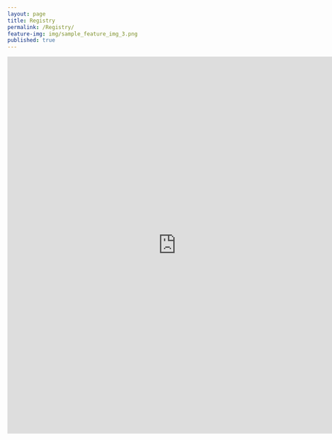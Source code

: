 ```yaml
---
layout: page
title: Registry
permalink: /Registry/
feature-img: img/sample_feature_img_3.png
published: true
---
```

<iframe src="https://docs.google.com/forms/d/e/1FAIpQLSdthXFpdF0Av2yxT44NZxhtRRh7Ge5l4fkO1Tf86vkaVsYNGw/viewform?embedded=true" width="760" height="850" frameborder="0" marginheight="0" marginwidth="0">Loading...</iframe>
